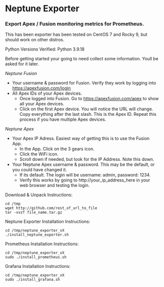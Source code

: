 # Neptune Exporter
### Export Apex / Fusion monitoring metrics for Prometheus.

This has been exporter has been tested on CentOS 7 and Rocky 9, but should work on other distros.<br>

Python Versions Verified: Python 3.9.18

Before getting started your going to need collect some information. Youll be asked for it later.

_Neptune Fusion_
 - Your username & password for Fusion. Verify they work by logging into https://apexfusion.com/login
 - All Apex IDs of your Apex devices.
    - Once logged into Fusion. Go to https://apexfusion.com/apex to show all your Apex devices.
    - Click on the first Apex device. You will notice the URL will change. Copy everything after the last slash. This is the Apex ID. Repeat this process if you have multiple Apex devices.

_Neptune Apex_
 - Your Apex IP Adress. Easiest way of getting this is to use the Fusion App.
    - In the App. Click on the 3 gears icon.
    - Click the WiFi icon.
    - Scroll down if needed, but look for the IP Address. Note this down.
 - Your Neptune Apex username & password. This may be the default, or you could have changed it.
    - If its default. The login will be username: admin, password: 1234.
    - Verify this works by going to http://your_ip_address_here in your web browser and testing the login.

Download & Unpack Instructions:
```
cd /tmp
wget http://github.com/rest_of_url_to_file
tar -xvzf file_name.tar.gz
```

Neptune Exporter Installation Instructions:
```
cd /tmp/neptune_exporter_vX
./install_neptune_exporter.sh
```

Prometheus Installation Instructions:
```
cd /tmp/neptune_exporter_vX
sudo ./install_prometheus.sh
```

Grafana Installation Instructions:
```
cd /tmp/neptune_exporter_vX
sudo ./install_grafana.sh
```
